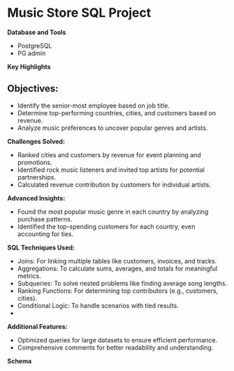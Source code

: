 # Music Store SQL Project

**Database and Tools**
- PostgreSQL
- PG admin

**Key Highlights**

## Objectives:

- Identify the senior-most employee based on job title.
- Determine top-performing countries, cities, and customers based on revenue.
- Analyze music preferences to uncover popular genres and artists.

**Challenges Solved:**

- Ranked cities and customers by revenue for event planning and promotions.
- Identified rock music listeners and invited top artists for potential partnerships.
- Calculated revenue contribution by customers for individual artists.

**Advanced Insights:**

- Found the most popular music genre in each country by analyzing purchase patterns.
- Identified the top-spending customers for each country, even accounting for ties.

**SQL Techniques Used:**

- Joins: For linking multiple tables like customers, invoices, and tracks.
- Aggregations: To calculate sums, averages, and totals for meaningful metrics.
- Subqueries: To solve nested problems like finding average song lengths.
- Ranking Functions: For determining top contributors (e.g., customers, cities).
- Conditional Logic: To handle scenarios with tied results.
- 
**Additional Features:**

- Optimized queries for large datasets to ensure efficient performance.
- Comprehensive comments for better readability and understanding.

**Schema**


















